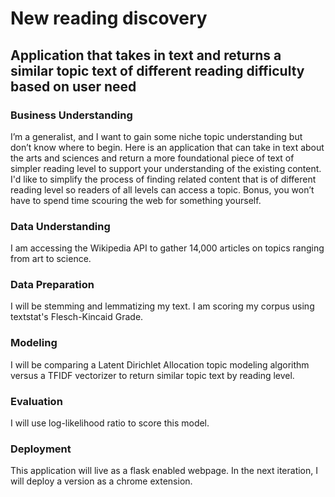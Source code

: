 # New reading discovery  
## Application that takes in text and returns a similar topic text of different reading difficulty based on user need

### Business Understanding
I’m a generalist, and I want to gain some niche topic understanding but don’t know where to begin. Here is an application that can take in text about the arts and sciences and return a more foundational piece of text of simpler reading level to support your understanding of the existing content. I'd like to simplify the process of finding related content that is of different reading level so readers of all levels can access a topic. Bonus, you won’t have to spend time scouring the web for something yourself. 


### Data Understanding
I am accessing the Wikipedia API to gather 14,000 articles on topics ranging from art to science. 

### Data Preparation
I will be stemming and lemmatizing my text. I am scoring my corpus using textstat's Flesch-Kincaid Grade. 

### Modeling
I will be comparing a Latent Dirichlet Allocation topic modeling algorithm versus a TFIDF vectorizer to return similar topic text by reading level.

### Evaluation
I will use log-likelihood ratio to score this model. 

### Deployment 
This application will live as a flask enabled webpage. In the next iteration, I will deploy a version as a chrome extension. 

